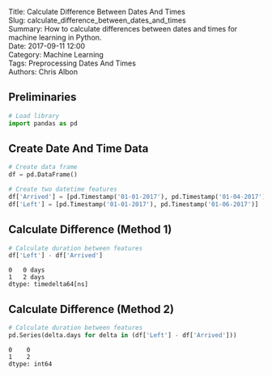 Title: Calculate Difference Between Dates And Times  
Slug: calculate_difference_between_dates_and_times  
Summary: How to calculate differences between dates and times for machine learning in Python.     
Date: 2017-09-11 12:00  
Category: Machine Learning  
Tags: Preprocessing Dates And Times    
Authors: Chris Albon

## Preliminaries


```python
# Load library
import pandas as pd
```

## Create Date And Time Data


```python
# Create data frame
df = pd.DataFrame()

# Create two datetime features
df['Arrived'] = [pd.Timestamp('01-01-2017'), pd.Timestamp('01-04-2017')]
df['Left'] = [pd.Timestamp('01-01-2017'), pd.Timestamp('01-06-2017')]
```

## Calculate Difference (Method 1)


```python
# Calculate duration between features
df['Left'] - df['Arrived']
```




    0   0 days
    1   2 days
    dtype: timedelta64[ns]



## Calculate Difference (Method 2)


```python
# Calculate duration between features
pd.Series(delta.days for delta in (df['Left'] - df['Arrived']))
```




    0    0
    1    2
    dtype: int64


